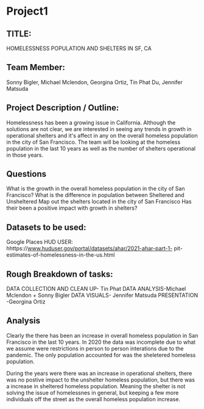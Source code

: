 # Project1
##  TITLE: 
HOMELESSNESS POPULATION AND SHELTERS IN SF, CA

## Team Member: 
Sonny Bigler, Michael Mclendon, Georgina Ortiz, Tin Phat Du, Jennifer Matsuda

## Project Description / Outline: 
Homelessness has been a growing issue in California. Although the solutions are not clear, we are interested in seeing any trends in growth in operational shelters and it's affect in any on the overall homeless population in the city of San Francisco. The team will be looking at the homeless population in the last 10 years as well as the number of shelters operational in those years.

## Questions
What is the growth in the overall homeless population in the city of San Francisco?
What is the difference in population between Sheltered and Unsheltered 
Map out the shelters located in the city of San Francisco
Has their been a positive impact with growth in shelters?


## Datasets to be used: 
Google Places
HUD USER: hhttps://www.huduser.gov/portal/datasets/ahar/2021-ahar-part-1-
pit-estimates-of-homelessness-in-the-us.html
## Rough Breakdown of tasks:
DATA COLLECTION AND CLEAN UP- Tin Phat 
DATA ANALYSIS-Michael Mclendon + Sonny Bigler
DATA VISUALS- Jennifer Matsuda
PRESENTATION -Georgina Ortiz

## Analysis

Clearly the there has been an increase in overall homeless population in San Francisco in the last 10 years. In 2020 the data was incomplete due to what we assume were restrictions in person to person interations due to the pandemic. The only population accounted for was the sheletered homeless population.

During the years were there was an increase in operational shelters, there was no postive impact to the unshelter homeless population, but there was a increase in sheltered homeless population. Meaning the shelter is not solving the issue of homelessnes in general, but keeping a few more individuals off the street as the overall homeless population increase. 



